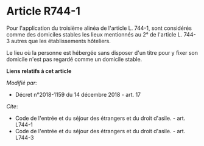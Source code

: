 # Article R744-1

Pour l'application du troisième alinéa de l'article L. 744-1, sont considérés comme des domiciles stables les lieux
mentionnés au 2° de l'article L. 744-3 autres que les établissements hôteliers.

Le lieu où la personne est hébergée sans disposer d'un titre pour y fixer son domicile n'est pas regardé comme un domicile
stable.

**Liens relatifs à cet article**

_Modifié par_:

  - Décret n°2018-1159 du 14 décembre 2018 - art. 17

_Cite_:

  - Code de l'entrée et du séjour des étrangers et du droit d'asile. - art. L744-1
  - Code de l'entrée et du séjour des étrangers et du droit d'asile. - art. L744-3
